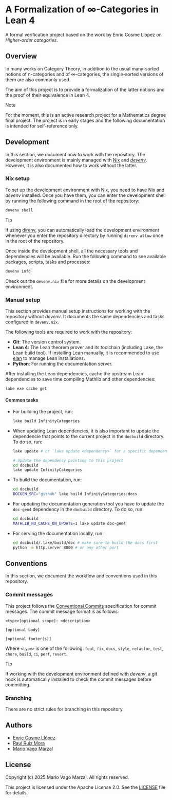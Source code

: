 # A Formalization of ∞-Categories in Lean 4

A formal verification project based on the work by Enric Cosme Llópez on
_Higher-order categories_.

## Overview

In many works on Category Theory, in addition to the usual many-sorted notions
of n-categories and of ∞-categories, the single-sorted versions of them are
also commonly used.

The aim of this project is to provide a formalization of the latter notions and
the proof of their equivalence in Lean 4.

> [!NOTE]
> For the moment, this is an active research project for a Mathematics degree
> final project. The project is in early stages and the following documentation
> is intended for self-reference only.

## Development

In this section, we document how to work with the repository. The development
environment is mainly managed with [Nix][nix] and _[devenv][devenv]_. However,
it is also documented how to work without the latter.

### Nix setup

To set up the development environment with Nix, you need to have Nix and
_devenv_ installed. Once you have them, you can enter the development shell
by running the following command in the root of the repository:

```bash
devenv shell
```

> [!TIP]
> If using [direnv][direnv], you can automatically load the development
> environment whenever you enter the repository directory by running
> `direnv allow` once in the root of the repository.

Once inside the development shell, all the necessary tools and dependencies
will be available. Run the following command to see available packages, scripts,
tasks and processes:

```bash
devenv info
```

Check out the `devenv.nix` file for more details on the development environment.

### Manual setup

This section provides manual setup instructions for working with the repository
without _devenv_. It documents the same dependencies and tasks configured in
`devenv.nix`.

The following tools are required to work with the repository:

- **Git**: The version control system.
- **Lean 4**: The Lean theorem prover and its toolchain (including Lake, the
  Lean build tool). If installing Lean manually, it is recommended to use
  [elan][elan] to manage Lean installations.
- **Python**: For running the documentation server.

After installing the Lean dependencies, cache the upstream Lean dependencies to
save time compiling Mathlib and other dependencies:

```bash
lake exe cache get
```

#### Common tasks

- For building the project, run:

  ```bash
  lake build InfinityCategories
  ```
  
- When updating Lean dependencies, it is also important to update the
  dependencie that points to the current project in the `docbuild` directory. To
  do so, run:
  
  ```bash
  lake update # or `lake update <dependency>` for a specific dependency
  
  # Update the dependency pointing to this project
  cd docbuild
  lake update InfinityCategories
  ```
  
- To build the documentation, run:

  ```bash
  cd docbuild
  DOCGEN_SRC="github" lake build InfinityCategories:docs
  ```
  
- For updating the documentation generation tool you have to update the
  `doc-gen4` dependency in the `docbuild` directory. To do so, run:
  
  ```bash
  cd docbuild
  MATHLIB_NO_CACHE_ON_UPDATE=1 lake update doc-gen4
  ```
  
- For serving the documentation locally, run:

  ```bash
  cd docbuild/.lake/build/doc # make sure to build the docs first
  python -m http.server 8000 # or any other port
  ```

## Conventions

In this section, we document the workflow and conventions used in this
repository.

### Commit messages

This project follows the [Conventional Commits][conventional-commits]
specification for commit messages. The commit message format is as follows:

```text
<type>[optional scope]: <description>

[optional body]

[optional footer(s)]
```

Where `<type>` is one of the following: `feat`, `fix`, `docs`, `style`,
`refactor`, `test`, `chore`, `build`, `ci`, `perf`, `revert`.

> [!TIP]
> If working with the development environment defined with _devenv_, a git hook
> is automatically installed to check the commit messages before committing.

### Branching

There are no strict rules for branching in this repository.

## Authors

- [Enric Cosme Llópez][enric]
- [Raul Ruiz Mora][raul]
- [Mario Vago Marzal][mario]

## License

Copyright (c) 2025 Mario Vago Marzal. All rights reserved.

This project is licensed under the Apache License 2.0. See the
[LICENSE](LICENSE) file for details.

<!-- External links -->
[nix]: https://nixos.org/
[devenv]: https://devenv.sh/
[direnv]: https://direnv.net/
[elan]: https://github.com/leanprover/elan
[conventional-commits]: https://www.conventionalcommits.org/en/v1.0.0/
[enric]: https://github.com/encosllo
[raul]: https://github.com/ruizmoraraul
[mario]: https://github.com/mariovagomarzal
